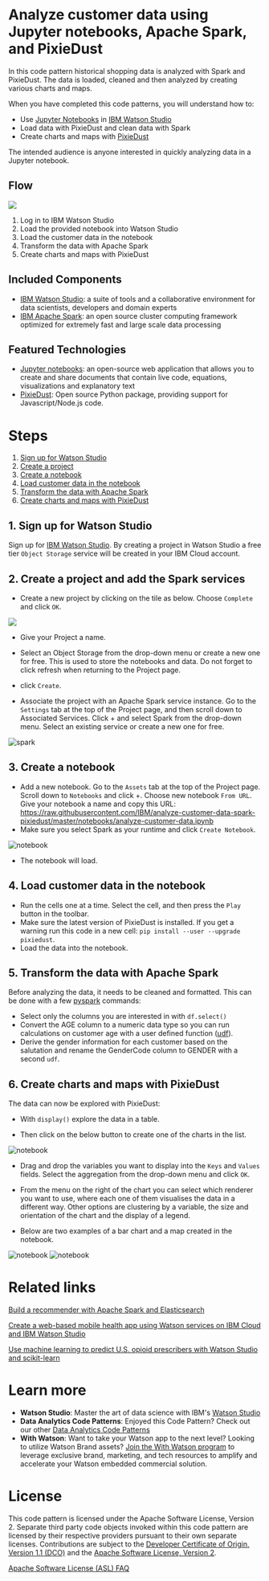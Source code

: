 # Analyze customer data using Jupyter notebooks, Apache Spark, and PixieDust

In this code pattern historical shopping data is analyzed with Spark and PixieDust. The data is loaded, cleaned and then analyzed by creating various charts and maps. 

When you have completed this code patterns, you will understand how to:

* Use [Jupyter Notebooks](http://jupyter.org/) in [IBM Watson Studio](https://dataplatform.ibm.com/)
* Load data with PixieDust and clean data with Spark
* Create charts and maps with [PixieDust](https://github.com/pixiedust/pixiedust)

The intended audience is anyone interested in quickly analyzing data in a Jupyter notebook.

## Flow

![](doc/source/images/flow_diagram.png)

1. Log in to IBM Watson Studio
1. Load the provided notebook into Watson Studio
1. Load the customer data in the notebook
1. Transform the data with Apache Spark
1. Create charts and maps with PixieDust

## Included Components
* [IBM Watson Studio](https://console.bluemix.net/catalog/services/watson-studio): a suite of tools and a collaborative environment for data scientists, developers and domain experts
* [IBM Apache Spark](https://console.ng.bluemix.net/catalog/services/apache-spark): an open source cluster computing framework optimized for extremely fast and large scale data processing

## Featured Technologies
* [Jupyter notebooks](http://jupyter.org/): an open-source web application that allows you to create and share documents that contain live code, equations, visualizations and explanatory text
* [PixieDust](https://github.com/pixiedust/pixiedust): Open source Python package, providing support for Javascript/Node.js code.

# Steps

1. [Sign up for Watson Studio](#1-sign-up-for-watson-studio)
1. [Create a project](#2-create-a-project)
1. [Create a notebook](#3-create-the-notebook)
1. [Load customer data in the notebook](#4-load-customer-data)
1. [Transform the data with Apache Spark](#5-transform-data)
1. [Create charts and maps with PixieDust](#6-create-charts)

## 1. Sign up for Watson Studio

Sign up for [IBM Watson Studio](https://dataplatform.ibm.com). By creating a project in Watson Studio a free tier ``Object Storage`` service will be created in your IBM Cloud account.

## 2. Create a project and add the Spark services

* Create a new project by clicking on the tile as below. Choose `Complete` and click `OK`. 
 
![](doc/source/images/new_project.png)
 
* Give your Project a name.
* Select an Object Storage from the drop-down menu or create a new one for free. This is used to store the notebooks and data. Do not forget to click refresh when returning to the Project page.
* click `Create`.  
 
* Associate the project with an Apache Spark service instance. Go to the `Settings` tab at the top of the Project page, and then scroll down to Associated Services. Click + and select Spark from the drop-down menu. Select an existing service or create a new one for free.
 
![spark](doc/source/images/add_spark.png)

## 3. Create a notebook

* Add a new notebook. Go to the `Assets` tab at the top of the Project page. Scroll down to `Notebooks` and click +. Choose new notebook `From URL`. Give your notebook a name and copy this URL: 
https://raw.githubusercontent.com/IBM/analyze-customer-data-spark-pixiedust/master/notebooks/analyze-customer-data.ipynb
* Make sure you select Spark as your runtime and click `Create Notebook`.
 
![notebook](doc/source/images/new_notebook.png)
 
* The notebook will load. 
 
## 4. Load customer data in the notebook

* Run the cells one at a time. Select the cell, and then press the `Play` button in the toolbar.
* Make sure the latest version of PixieDust is installed. If you get a warning run this code in a new cell: `pip install --user --upgrade pixiedust`.
* Load the data into the notebook.

## 5. Transform the data with Apache Spark

Before analyzing the data, it needs to be cleaned and formatted. This can be done with a few [pyspark](https://spark.apache.org/docs/latest/api/python/index.html) commands:

* Select only the columns you are interested in with `df.select()`
* Convert the AGE column to a numeric data type so you can run calculations on customer age with a user defined function ([udf](https://spark.apache.org/docs/latest/api/python/pyspark.sql.html?highlight=udf#pyspark.sql.functions.udf)).
* Derive the gender information for each customer based on the salutation and rename the GenderCode column to GENDER with a second `udf`.

## 6. Create charts and maps with PixieDust

The data can now be explored with PixieDust:

* With `display()` explore the data in a table.

* Then click on the below button to create one of the charts in the list.

![notebook](doc/source/images/display.png)

* Drag and drop the variables you want to display into the `Keys` and `Values` fields. Select the aggregation from the drop-down menu and click `OK`.

* From the menu on the right of the chart you can select which renderer you want to use, where each one of them visualises the data in a different way. Other options are clustering by a variable, the size and orientation of the chart and the display of a legend. 

* Below are two examples of a bar chart and a map created in the notebook.

![notebook](doc/source/images/chart_histogram.png)
![notebook](doc/source/images/chart_map.png)


# Related links
[Build a recommender with Apache Spark and Elasticsearch](https://developer.ibm.com/code/patterns/build-a-recommender-with-apache-spark-and-elasticsearch/)

[Create a web-based mobile health app using Watson services on IBM Cloud and IBM Watson Studio](https://developer.ibm.com/code/patterns/develop-web-based-mobile-health-app-uses-machine-learning/)

[Use machine learning to predict U.S. opioid prescribers with Watson Studio and scikit-learn](https://developer.ibm.com/code/patterns/analyze-open-medical-data-sets-to-gain-insights/)

# Learn more
* **Watson Studio**: Master the art of data science with IBM's [Watson Studio](https://datascience.ibm.com/)
* **Data Analytics Code Patterns**: Enjoyed this Code Pattern? Check out our other [Data Analytics Code Patterns](https://developer.ibm.com/code/technologies/data-science/)
* **With Watson**: Want to take your Watson app to the next level? Looking to utilize Watson Brand assets? [Join the With Watson program](https://www.ibm.com/watson/with-watson/) to leverage exclusive brand, marketing, and tech resources to amplify and accelerate your Watson embedded commercial solution.

# License

This code pattern is licensed under the Apache Software License, Version 2.  Separate third party code objects invoked within this code pattern are licensed by their respective providers pursuant to their own separate licenses. Contributions are subject to the [Developer Certificate of Origin, Version 1.1 (DCO)](https://developercertificate.org/) and the [Apache Software License, Version 2](http://www.apache.org/licenses/LICENSE-2.0.txt).

[Apache Software License (ASL) FAQ](http://www.apache.org/foundation/license-faq.html#WhatDoesItMEAN)